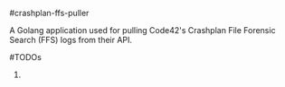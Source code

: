 #crashplan-ffs-puller

A Golang application used for pulling Code42's Crashplan File Forensic Search (FFS) logs from their API.

#TODOs

1. 